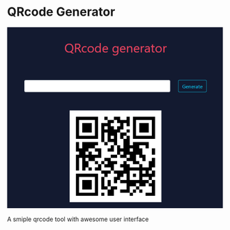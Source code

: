 # QRcode Generator

![Screenshot](https://github.com/MH-Anari/QRcode-Generator/blob/main/screenshots/screenshot1.png)

A smiple qrcode tool with awesome user interface
